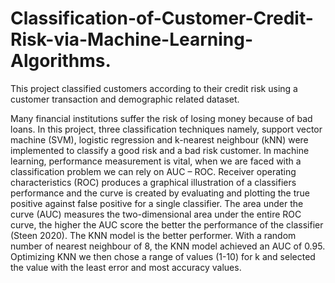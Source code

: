 # Classification-of-Customer-Credit-Risk-via-Machine-Learning-Algorithms.
This project classified customers according to their credit risk using a customer transaction and demographic related dataset.

Many financial institutions suffer the risk of losing money because of bad loans. In this project, three classification techniques namely, support vector machine (SVM), logistic regression and k-nearest neighbour (kNN) were implemented to classify a good risk and a bad risk customer.
In machine learning, performance measurement is vital, when we are faced with a classification problem we can rely on  AUC – ROC. Receiver operating characteristics (ROC) produces a graphical illustration of a classifiers performance and the curve is created by evaluating and plotting the true positive against false positive for a single classifier. The area under the curve (AUC) measures the two-dimensional area under the entire ROC curve, the higher the AUC score the better the performance of the classifier (Steen 2020). The KNN model is the better performer.
With a random number of nearest neighbour of 8, the KNN model achieved an AUC of 0.95. Optimizing KNN we then chose a range of values (1-10) for k and selected the value with the least error and most accuracy values.
